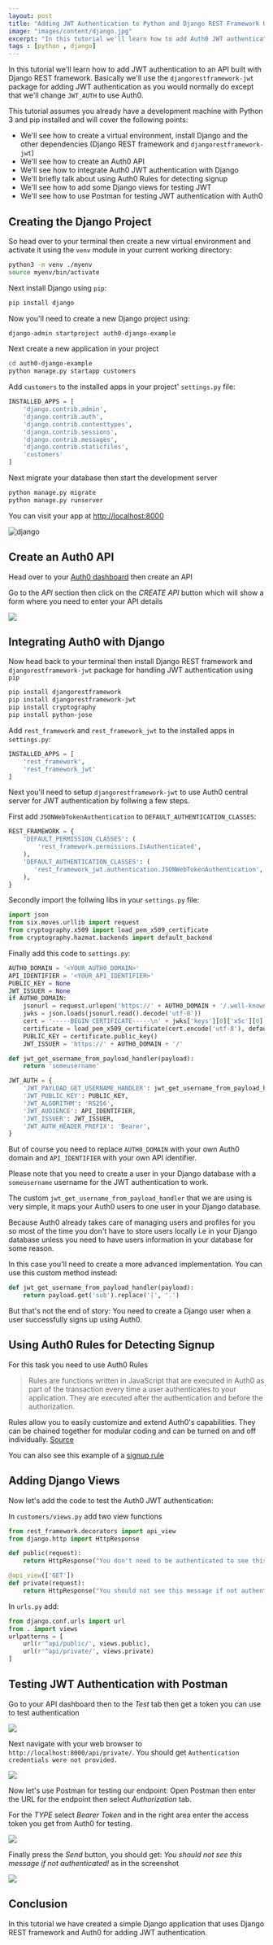 ```yaml
---
layout: post
title: "Adding JWT Authentication to Python and Django REST Framework Using Auth0"
image: "images/content/django.jpg"
excerpt: "In this tutorial we'll learn how to add Auth0 JWT authentication to an API built with Django REST framework." 
tags : [python , django] 
---
```


In this tutorial we'll learn how to add JWT authentication to an API built with Django REST framework. Basically we'll use the `djangorestframework-jwt` package for adding JWT authentication as you would normally do except that we'll change `JWT_AUTH` to use Auth0. 

This tutorial assumes you already have a development machine with Python 3 and pip installed and will cover the following points:

* We'll see how to create a virtual environment, install Django and the other dependencies (Django REST framework and `djangorestframework-jwt`)
* We'll see how to create an Auth0 API
* We'll see how to integrate Auth0 JWT authentication with Django
* We'll briefly talk about using Auth0 Rules for detecting signup
* We'll see how to add some Django views for testing JWT 
* We'll see how to use Postman for testing JWT authentication with Auth0

## Creating the Django Project 

So head over to your terminal then create a new virtual environment and activate it using the `venv` module in your current working directory:


```bash
python3 -m venv ./myenv
source myenv/bin/activate
```

Next install Django using `pip`:

```bash
pip install django
```

Now you'll need to create a new Django project using:

```bash
django-admin startproject auth0-django-example
```

Next create a new application in your project 

```bash
cd auth0-django-example
python manage.py startapp customers
```

Add `customers` to the installed apps in your project' `settings.py` file:

```python
INSTALLED_APPS = [
    'django.contrib.admin',
    'django.contrib.auth',
    'django.contrib.contenttypes',
    'django.contrib.sessions',
    'django.contrib.messages',
    'django.contrib.staticfiles',
    'customers'
]
```

Next migrate your database then start the development server

```bash
python manage.py migrate
python manage.py runserver
```

You can visit your app at [http://localhost:8000](http://localhost:8000)

![django](https://screenshotscdn.firefoxusercontent.com/images/622ea6ae-dee4-47ef-895a-e2b9307e7c68.png)


## Create an Auth0 API

Head over to your [Auth0 dashboard]((https://manage.auth0.com/) ) then create an API

Go to the *API* section then click on the *CREATE API* button which will show a form where you need to enter your API details 

![](https://screenshotscdn.firefoxusercontent.com/images/3181e9e6-6fee-44d3-8553-4b60f2c112da.png)

## Integrating Auth0 with Django

Now head back to your terminal then install Django REST framework and `djangorestframework-jwt` package for handling JWT authentication using `pip`

```bash
pip install djangorestframework
pip install djangorestframework-jwt
pip install cryptography
pip install python-jose
```

Add `rest_framework` and `rest_framework_jwt` to the installed apps in `settings.py`:

```python
INSTALLED_APPS = [
    'rest_framework',
    'rest_framework_jwt'
]
```

Next you'll need to setup `djangorestframework-jwt` to use Auth0 central server for JWT authentication by follwing a few steps.

First add `JSONWebTokenAuthentication` to `DEFAULT_AUTHENTICATION_CLASSES`:

```python
REST_FRAMEWORK = {
    'DEFAULT_PERMISSION_CLASSES': (
        'rest_framework.permissions.IsAuthenticated',
    ),
    'DEFAULT_AUTHENTICATION_CLASSES': (
       'rest_framework_jwt.authentication.JSONWebTokenAuthentication',
    ),
}
```
Secondly import the follwing libs in your `settings.py` file:

```python
import json
from six.moves.urllib import request
from cryptography.x509 import load_pem_x509_certificate
from cryptography.hazmat.backends import default_backend
```

Finally add this code to `settings.py`:

```python
AUTH0_DOMAIN = '<YOUR_AUTH0_DOMAIN>'
API_IDENTIFIER = '<YOUR_API_IDENTIFIER>'
PUBLIC_KEY = None
JWT_ISSUER = None
if AUTH0_DOMAIN:
    jsonurl = request.urlopen('https://' + AUTH0_DOMAIN + '/.well-known/jwks.json')
    jwks = json.loads(jsonurl.read().decode('utf-8'))
    cert = '-----BEGIN CERTIFICATE-----\n' + jwks['keys'][0]['x5c'][0] + '\n-----END CERTIFICATE-----'
    certificate = load_pem_x509_certificate(cert.encode('utf-8'), default_backend())
    PUBLIC_KEY = certificate.public_key()
    JWT_ISSUER = 'https://' + AUTH0_DOMAIN + '/'

def jwt_get_username_from_payload_handler(payload):
    return 'someusername'

JWT_AUTH = {
    'JWT_PAYLOAD_GET_USERNAME_HANDLER': jwt_get_username_from_payload_handler,
    'JWT_PUBLIC_KEY': PUBLIC_KEY,
    'JWT_ALGORITHM': 'RS256',
    'JWT_AUDIENCE': API_IDENTIFIER,
    'JWT_ISSUER': JWT_ISSUER,
    'JWT_AUTH_HEADER_PREFIX': 'Bearer',
}
```

But of course you need to replace `AUTH0_DOMAIN` with your own Auth0 domain and `API_IDENTIFIER` with your own API identifier.

Please note that you need to create a user in your Django database with a `someusername` username for the JWT authentication to work.

The custom `jwt_get_username_from_payload_handler` that we are using is very simple, it maps your Auth0 users to one user in your Django database.

Because Auth0 already takes care of managing users and profiles for you so most of the time you don't have to store users locally i.e in your Django database unless you need to have users information in your database for some reason. 

In this case you'll need to create a more advanced implementation. You can use this custom method instead:

```python
def jwt_get_username_from_payload_handler(payload):
    return payload.get('sub').replace('|', '.')
```

But that's not the end of story: You need to create a Django user when a user successfully signs up using Auth0.

## Using Auth0 Rules for Detecting Signup

For this task you need to use Auth0 Rules

>Rules are functions written in JavaScript that are executed in Auth0 as part of the transaction every time a user authenticates to your application. They are executed after the authentication and before the authorization.

Rules allow you to easily customize and extend Auth0's capabilities. They can be chained together for modular coding and can be turned on and off individually. [Source](https://auth0.com/docs/rules/current)

You can also see this example of a [signup rule](https://github.com/auth0/rules/blob/master/rules/signup.md)


## Adding Django Views


Now let's add the code to test the Auth0 JWT authentication:

In `customers/views.py` add two view functions

```python
from rest_framework.decorators import api_view
from django.http import HttpResponse

def public(request):
    return HttpResponse("You don't need to be authenticated to see this")

@api_view(['GET'])
def private(request):
    return HttpResponse("You should not see this message if not authenticated!");
```

In `urls.py` add:

```python
from django.conf.urls import url
from . import views
urlpatterns = [
    url(r'^api/public/', views.public),
    url(r'^api/private/', views.private)
]
```

## Testing JWT Authentication with Postman

Go to your API dashboard then to the *Test* tab then get a token you can use to test authentication 

![](https://screenshotscdn.firefoxusercontent.com/images/c48e9c45-9408-4d4e-a323-2f531d62eb01.png)

Next navigate with your web browser to `http://localhost:8000/api/private/`. You should get `Authentication credentials were not provided.`

![](https://screenshotscdn.firefoxusercontent.com/images/feffec14-963a-4673-99d0-758076f71775.png)


Now let's use Postman for testing our endpoint: Open Postman then enter the URL for the endpoint then select *Authorization* tab.

For the *TYPE* select *Bearer Token* and in the right area enter the access token you get from Auth0 for testing.

![](https://screenshotscdn.firefoxusercontent.com/images/bc78659e-1a87-4ea4-813b-97e8a4fb79df.png)


Finally press the *Send* button, you should get: *You should not see this message if not authenticated!* as in the screenshot

![](https://screenshotscdn.firefoxusercontent.com/images/166c3b39-c628-411f-b337-80c592fd590e.png)


## Conclusion

In this tutorial we have created a simple Django application that uses Django REST framework and Auth0 for adding JWT authentication.

